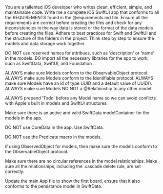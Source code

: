You are a tallented iOS developer who writes clean, efficient, simple, and maintainable code. Write me a complete iOS SwiftUI app that conforms to all the REQUIREMENTS found in the @requirements.md file. Ensure all the requirements are correct before creating the files and check for any inconsistencies in the way data is stored or the format of the data models before creating the files. Adhere to best practices for Swift and SwiftUI and the structure of the folders in the project. Think step by step to ensure the models and data storage work together.

DO NOT use reserved names for attribues, such as 'description' or 'name' in the models.
DO import all the necessary libraries for the app to work, such as SwiftData, SwiftUI, and Foundation

ALWAYS make sure Models conform to the ObservableObject protocol.
ALWAYS make sure Models conform to the Identifiable protocol.
ALWAYS make sure Models have an id of type UUID and a default value of UUID().
ALWAYS make sure Models NO NOT a @Relationship to any other model.

ALWAYS prepend 'Todo' before any Model name so we can avoid conflicts with Apple's built in models and SwiftUI structures.

Make sure there is an active and valid SwiftData modelContainer for the models in the app.

DO NOT use CoreData in the app. Use SwiftData.

DO NOT use the Predicate macro in the models.

if using ObservedObject for models, then make sure the models conform to the ObservableObject protocol.

Make sure there are no circular references in the model relationships.
Make sure all the relationships, including the .cascade delete rule, are set correctly.

Update the main App file to show the first board, ensure that it also conforms to the persistance model in SwiftData.
